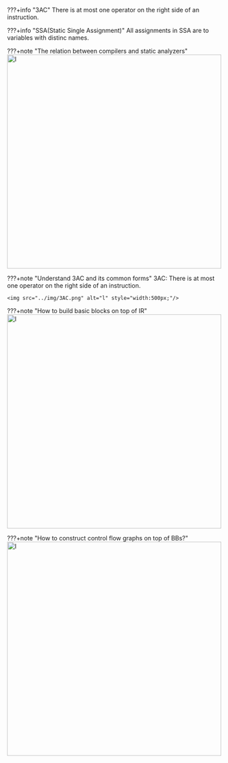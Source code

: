 ???+info "3AC"
    There is at most one operator on the right side of an instruction. 

???+info "SSA(Static Single Assignment)"
    All assignments in SSA are to variables with distinc names.

???+note "The relation between compilers and static analyzers"
    <img src="../img/compiler.png" alt="l" style="width:500px;"/>

???+note "Understand 3AC and its common forms"
    3AC: There is at most one operator on the right side of an instruction. 

    <img src="../img/3AC.png" alt="l" style="width:500px;"/>



???+note "How to build basic blocks on top of IR"
    <img src="../img/BuildBBs.png" alt="l" style="width:500px;"/>



???+note "How to construct control flow graphs on top of BBs?"
    <img src="../img/BuildCFG.png" alt="l" style="width:500px;"/>

